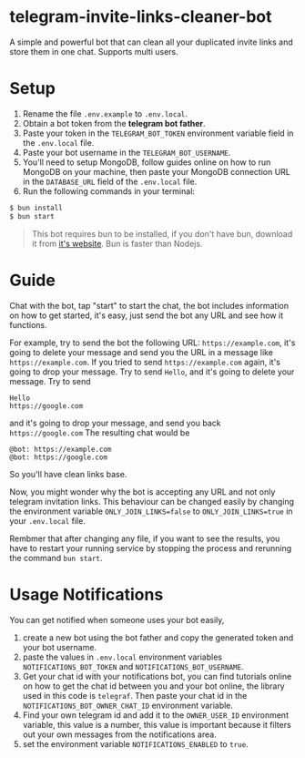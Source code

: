 # telegram-invite-links-cleaner-bot

A simple and powerful bot that can clean all your duplicated invite links and store them in one chat. Supports multi users.

# Setup

1. Rename the file `.env.example` to `.env.local`.
2. Obtain a bot token from the **telegram bot father**.
3. Paste your token in the `TELEGRAM_BOT_TOKEN` environment variable field in the `.env.local` file.
4. Paste your bot username in the `TELEGRAM_BOT_USERNAME`.
5. You'll need to setup MongoDB, follow guides online on how to run MongoDB on your machine, then paste your MongoDB connection URL in the `DATABASE_URL` field of the `.env.local` file.
6. Run the following commands in your terminal:
```bash
$ bun install
$ bun start
```

> This bot requires bun to be installed, if you don't have bun, download it from [it's website](https://bun.sh/).
> Bun is faster than Nodejs.

# Guide
Chat with the bot, tap "start" to start the chat, the bot includes information on how to get started, it's easy, just send the bot any URL and see how it functions.

For example, try to send the bot the following URL:
`https://example.com`, it's going to delete your message and send you the URL in a message like `https://example.com`. If you tried to send `https://example.com` again, it's going to drop your message. Try to send `Hello`, and it's going to delete your message. Try to send
```
Hello
https://google.com
```
and it's going to drop your message, and send you back `https://google.com`
The resulting chat would be 
```
@bot: https://example.com
@bot: https://google.com
```
So you'll have clean links base.

Now, you might wonder why the bot is accepting any URL and not only telegram invitation links. This behaviour can be changed easily by changing the environment variable `ONLY_JOIN_LINKS=false` to `ONLY_JOIN_LINKS=true` in your `.env.local` file.

Rembmer that after changing any file, if you want to see the results, you have to restart your running service by stopping the process and rerunning the command `bun start`.

# Usage Notifications

You can get notified when someone uses your bot easily, 
1. create a new bot using the bot father and copy the generated token and your bot username.
2. paste the values in `.env.local` environment variables `NOTIFICATIONS_BOT_TOKEN` and `NOTIFICATIONS_BOT_USERNAME`.
3. Get your chat id with your notifications bot, you can find tutorials online on how to get the chat id between you and your bot online, the library used in this code is `telegraf`. Then paste your chat id in the `NOTIFICATIONS_BOT_OWNER_CHAT_ID` environment variable.
4. Find your own telegram id and add it to the `OWNER_USER_ID` environment variable, this value is a number, this value is important because it filters out your own messages from the notifications area.
5. set the environment variable `NOTIFICATIONS_ENABLED` to `true`.